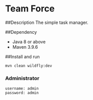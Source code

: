 # Team Force

##Description
The simple task manager.

##Dependency
- Java 8 or above
- Maven 3.9.6

##Install and run
```shell
mvn clean wildfly:dev
```

### Administrator
```shell
username: admin
password: admin
```